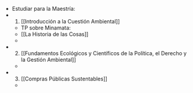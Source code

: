 - Estudiar para la Maestría: 
- 1) [[Introducción a la Cuestión Ambiental]]
    - TP sobre Minamata:
    - [[La Historia de las Cosas]]
    - 
- 2) [[Fundamentos Ecológicos y Científicos de la Política, el Derecho y la Gestión Ambiental]]
    - 
- 3) [[Compras Públicas Sustentables]]
    - 
